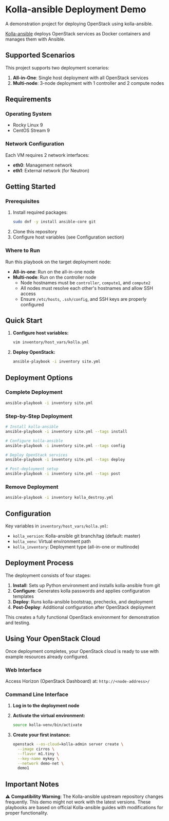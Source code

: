 # Kolla-ansible Deployment Demo

A demonstration project for deploying OpenStack using kolla-ansible.

[Kolla-ansible](https://docs.openstack.org/kolla-ansible/latest/index.html) deploys OpenStack services as Docker containers and manages them with Ansible.

## Supported Scenarios

This project supports two deployment scenarios:

1. **All-in-One**: Single host deployment with all OpenStack services
2. **Multi-node**: 3-node deployment with 1 controller and 2 compute nodes

## Requirements

### Operating System
- Rocky Linux 9
- CentOS Stream 9

### Network Configuration
Each VM requires 2 network interfaces:
- **eth0**: Management network
- **eth1**: External network (for Neutron)

## Getting Started

### Prerequisites
1. Install required packages:
   ```bash
   sudo dnf -y install ansible-core git
   ```
2. Clone this repository
3. Configure host variables (see Configuration section)

### Where to Run
Run this playbook on the target deployment node:
- **All-in-one**: Run on the all-in-one node
- **Multi-node**: Run on the controller node
  - Node hostnames must be `controller`, `compute1`, and `compute2`
  - All nodes must resolve each other's hostnames and allow SSH access
  - Ensure `/etc/hosts`, `.ssh/config`, and SSH keys are properly configured

## Quick Start

1. **Configure host variables:**
   ```bash
   vim inventory/host_vars/kolla.yml
   ```

2. **Deploy OpenStack:**
   ```bash
   ansible-playbook -i inventory site.yml
   ```

## Deployment Options

### Complete Deployment
```bash
ansible-playbook -i inventory site.yml
```

### Step-by-Step Deployment
```bash
# Install kolla-ansible
ansible-playbook -i inventory site.yml --tags install

# Configure kolla-ansible
ansible-playbook -i inventory site.yml --tags config

# Deploy OpenStack services
ansible-playbook -i inventory site.yml --tags deploy

# Post-deployment setup
ansible-playbook -i inventory site.yml --tags post
```

### Remove Deployment
```bash
ansible-playbook -i inventory kolla_destroy.yml
```

## Configuration

Key variables in `inventory/host_vars/kolla.yml`:
- `kolla_version`: Kolla-ansible git branch/tag (default: master)
- `kolla_venv`: Virtual environment path
- `kolla_inventory`: Deployment type (all-in-one or multinode)

## Deployment Process

The deployment consists of four stages:

1. **Install**: Sets up Python environment and installs kolla-ansible from git
2. **Configure**: Generates kolla passwords and applies configuration templates
3. **Deploy**: Runs kolla-ansible bootstrap, prechecks, and deployment
4. **Post-Deploy**: Additional configuration after OpenStack deployment

This creates a fully functional OpenStack environment for demonstration and testing.

## Using Your OpenStack Cloud

Once deployment completes, your OpenStack cloud is ready to use with example resources already configured.

### Web Interface
Access Horizon (OpenStack Dashboard) at: `http://<node-address>/`

### Command Line Interface

1. **Log in to the deployment node**

2. **Activate the virtual environment:**
   ```bash
   source kolla-venv/bin/activate
   ```

3. **Create your first instance:**
   ```bash
   openstack --os-cloud=kolla-admin server create \
     --image cirros \
     --flavor m1.tiny \
     --key-name mykey \
     --network demo-net \
     demo1
   ```

## Important Notes

⚠️ **Compatibility Warning**: The Kolla-ansible upstream repository changes frequently. This demo might not work with the latest versions. These playbooks are based on official Kolla-ansible guides with modifications for proper functionality.
